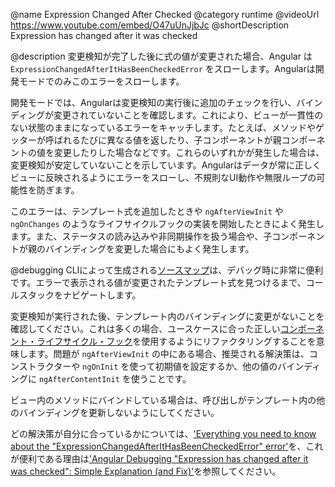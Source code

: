 @name Expression Changed After Checked
@category runtime
@videoUrl https://www.youtube.com/embed/O47uUnJjbJc
@shortDescription Expression has changed after it was checked

@description
変更検知が完了した後に式の値が変更された場合、Angular は `ExpressionChangedAfterItHasBeenCheckedError` をスローします。Angularは開発モードでのみこのエラーをスローします。

開発モードでは、Angularは変更検知の実行後に追加のチェックを行い、バインディングが変更されていないことを確認します。これにより、ビューが一貫性のない状態のままになっているエラーをキャッチします。たとえば、メソッドやゲッターが呼ばれるたびに異なる値を返したり、子コンポーネントが親コンポーネントの値を変更したりした場合などです。これらのいずれかが発生した場合は、変更検知が安定していないことを示しています。Angularはデータが常に正しくビューに反映されるようにエラーをスローし、不規則なUI動作や無限ループの可能性を防ぎます。

このエラーは、テンプレート式を追加したときや `ngAfterViewInit` や `ngOnChanges` のようなライフサイクルフックの実装を開始したときによく発生します。また、ステータスの読み込みや非同期操作を扱う場合や、子コンポーネントが親のバインディングを変更した場合にもよく発生します。

@debugging
CLIによって生成される[ソースマップ](https://developer.mozilla.org/en-US/docs/Tools/Debugger/How_to/Use_a_source_map)は、デバッグ時に非常に便利です。エラーで表示される値が変更されたテンプレート式を見つけるまで、コールスタックをナビゲートします。

変更検知が実行された後、テンプレート内のバインディングに変更がないことを確認してください。これは多くの場合、ユースケースに合った正しい[コンポーネント・ライフサイクル・フック](https://angular.jp/guide/lifecycle-hooks)を使用するようにリファクタリングすることを意味します。問題が `ngAfterViewInit` の中にある場合、推奨される解決策は、コンストラクターや `ngOnInit` を使って初期値を設定するか、他の値のバインディングに `ngAfterContentInit` を使うことです。

ビュー内のメソッドにバインドしている場合は、呼び出しがテンプレート内の他のバインディングを更新しないようにしてください。

どの解決策が自分に合っているかについては、['Everything you need to know about the "ExpressionChangedAfterItHasBeenCheckedError" error'](https://indepth.dev/everything-you-need-to-know-about-the-expressionchangedafterithasbeencheckederror-error/)を、これが便利である理由は['Angular Debugging "Expression has changed after it was checked": Simple Explanation (and Fix)'](https://blog.angular-university.io/angular-debugging/)を参照してください。